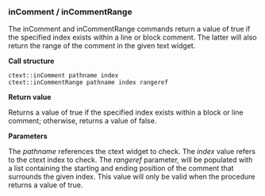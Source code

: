 ### inComment / inCommentRange

The inComment and inCommentRange commands return a value of true if the specified index exists within a line or block comment.  The latter will also return the range of the comment in the given text widget.

**Call structure**

`ctext::inComment pathname index`<br>
`ctext::inCommentRange pathname index rangeref`

**Return value**

Returns a value of true if the specified index exists within a block or line comment; otherwise, returns a value of false.

**Parameters**

The _pathname_ references the ctext widget to check.  The _index_ value refers to the ctext index to check.  The _rangeref_ parameter, will be populated with a list containing the starting and ending position of the comment that surrounds the given index.  This value will only be valid when the procedure returns a value of true.